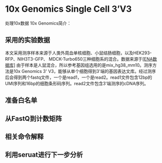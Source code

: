 # 10x Genomics Single Cell 3’V3
处理10x数据
10x Genomics简介：

## 采用的实验数据
本文采用测序样本来源于人类外周血单核细胞、小鼠结肠细胞，以及HEK293-RFP、NIH3T3-GFP、 MDCK-Turbo650三种细胞系的混合。数据来源于[[ENA数据库]]([url](https://www.ebi.ac.uk/ena/browser/view/PRJNA593571?show=reads)) 由于样本是人鼠混合，所以参考基因组选用的是mix_hg38_mm10。测序方法是10x Genomics 3' V3，能够从单个细胞得到3'端的基因表达文库。经过测序后会得到两个fastq文件，一个是read1，一个是read2。read1文件包含12bp的UMI序列和16bp的细胞条形码序列。read2文件包含3'端测序的cDNA序列。

## 准备白名单

## 从FastQ到计数矩阵

## 相关命令解释

## 利用seruat进行下一步分析

